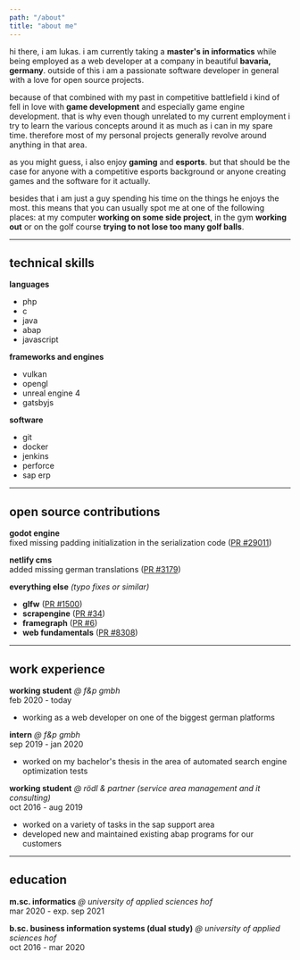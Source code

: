 ```yaml
---
path: "/about"
title: "about me"
---
```


hi there, i am lukas. i am currently taking a **master's in informatics** while being employed as a web developer at a company in beautiful **bavaria, germany**. outside of this i am a passionate software developer in general with a love for open source projects.

because of that combined with my past in competitive battlefield i kind of fell in love with **game development** and especially game engine development. that is why even though unrelated to my current employment i try to learn the various concepts around it as much as i can in my spare time. therefore most of my personal projects generally revolve around anything in that area.

as you might guess, i also enjoy **gaming** and **esports**. but that should be the case for anyone with a competitive esports background or anyone creating games and the software for it actually.

besides that i am just a guy spending his time on the things he enjoys the most. this means that you can usually spot me at one of the following places: at my computer **working on some side project**, in the gym **working out** or on the golf course **trying to not lose too many golf balls**.

---

## technical skills

**languages**
- php
- c
- java
- abap
- javascript

**frameworks and engines**
- vulkan
- opengl
- unreal engine 4
- gatsbyjs

**software**
- git
- docker
- jenkins
- perforce
- sap erp

---

## open source contributions

**godot engine** \
fixed missing padding initialization in the serialization code ([PR #29011](https://github.com/godotengine/godot/pull/29011))

**netlify cms** \
added missing german translations ([PR #3179](https://github.com/netlify/netlify-cms/pull/3179))

**everything else** *(typo fixes or similar)*

- **glfw** ([PR #1500](https://github.com/glfw/glfw/pull/1500))
- **scrapengine** ([PR #34](https://github.com/ScrappyCocco/ScrapEngine/pull/34))
- **framegraph** ([PR #6](https://github.com/azhirnov/FrameGraph/pull/6))
- **web fundamentals** ([PR  #8308](https://github.com/google/WebFundamentals/pull/8308))

---

## work experience

**working student** *@ f&p gmbh* \
feb 2020 - today

- working as a web developer on one of the biggest german platforms

**intern** *@ f&p gmbh* \
sep 2019 - jan 2020

- worked on my bachelor's thesis in the area of automated search engine optimization tests

**working student** *@ rödl & partner (service area management and it consulting)* \
oct 2016 - aug 2019

- worked on a variety of tasks in the sap support area
- developed new and maintained existing abap programs for our customers

---

## education

**m.sc. informatics** *@ university of applied sciences hof* \
mar 2020 - exp. sep 2021

**b.sc. business information systems (dual study)** *@ university of applied sciences hof* \
oct 2016 - mar 2020
